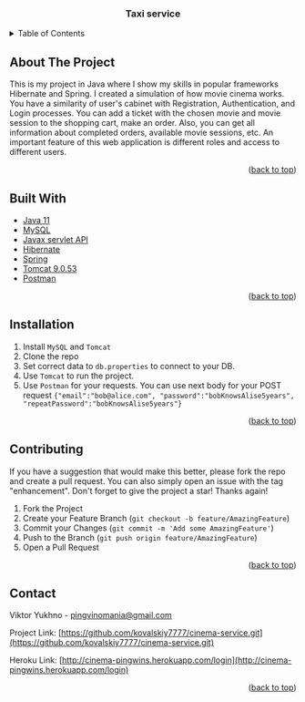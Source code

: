 <!-- PROJECT LOGO -->
<h3 align="center">Taxi service</h3>

<!-- TABLE OF CONTENTS -->
<details>
  <summary>Table of Contents</summary>
  <ol>
    <li>
      <a href="#about-the-project">About The Project</a>
        <li><a href="#built-with">Built With</a></li>
    </li>
    <li><a href="#installation">Installation</a></li>
      </ul>
    </li>
    <li><a href="#contributing">Contributing</a></li>
    <li><a href="#contact">Contact</a></li>
  </ol>
</details>



<!-- ABOUT THE PROJECT -->
## About The Project


This is my project in Java where I  show my skills in popular frameworks Hibernate and Spring. I created a simulation of how movie cinema works. You have a similarity of user's cabinet with Registration, Authentication, and Login processes. You can add a ticket with the chosen movie and movie session to the shopping cart, make an order. Also, you can get all information about completed orders, available movie sessions, etc. An important feature of this web application is different roles and access to different users.

<p align="right">(<a href="#top">back to top</a>)</p>



## Built With

* [Java 11](https://www.oracle.com/java/technologies/downloads/)
* [MySQL](https://www.mysql.com/)
* [Javax servlet API](https://mvnrepository.com/artifact/javax.servlet/javax.servlet-api)
* [Hibernate](https://hibernate.org/)
* [Spring](https://spring.io/)
* [Tomcat 9.0.53](http://tomcat.apache.org/)
* [Postman](https://www.postman.com/downloads/)


<p align="right">(<a href="#top">back to top</a>)</p>



## Installation

1. Install `MySQL` and `Tomcat`
2. Clone the repo
3. Set correct data to `db.properties` to connect to your DB.
4. Use `Tomcat` to run the project.
5. Use `Postman` for your requests. You can use next body for your POST request `{"email":"bob@alice.com", "password":"bobKnowsAlise5years", "repeatPassword":"bobKnowsAlise5years"}`


<p align="right">(<a href="#top">back to top</a>)</p>



<!-- CONTRIBUTING -->
## Contributing

If you have a suggestion that would make this better, please fork the repo and create a pull request. You can also simply open an issue with the tag "enhancement".
Don't forget to give the project a star! Thanks again!

1. Fork the Project
2. Create your Feature Branch (`git checkout -b feature/AmazingFeature`)
3. Commit your Changes (`git commit -m 'Add some AmazingFeature'`)
4. Push to the Branch (`git push origin feature/AmazingFeature`)
5. Open a Pull Request

<p align="right">(<a href="#top">back to top</a>)</p>


<!-- CONTACT -->
## Contact

Viktor Yukhno - pingvinomania@gmail.com

Project Link: [https://github.com/kovalskiy7777/cinema-service.git](https://github.com/kovalskiy7777/cinema-service.git)

Heroku Link: [http://cinema-pingwins.herokuapp.com/login](http://cinema-pingwins.herokuapp.com/login) 

<p align="right">(<a href="#top">back to top</a>)</p>



